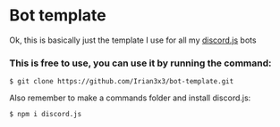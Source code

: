# Bot template
Ok, this is basically just the template I use for all my [discord.j](https://discord.js.org "The mighty discord.js")[s](https://npmjs.com/package/discord.js "The mighty discord.js") bots  
### This is free to use, you can use it by running the command:
```
$ git clone https://github.com/Irian3x3/bot-template.git
```

Also remember to make a commands folder and install discord.js:
```
$ npm i discord.js
```
